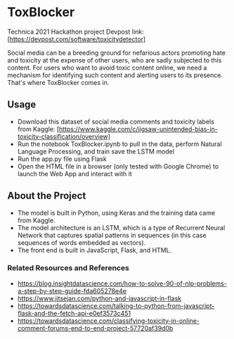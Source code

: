 # ToxBlocker
Technica 2021 Hackathon project
Devpost link: [https://devpost.com/software/toxicitydetector]

Social media can be a breeding ground for nefarious actors promoting hate and toxicity at the expense of other users, who are sadly subjected to this content. For users who want to avoid toxic content online,  we need a mechanism for identifying such content and alerting users to its presence. That's where ToxBlocker comes in.

## Usage
- Download this dataset of social media comments and toxicity labels from Kaggle: [https://www.kaggle.com/c/jigsaw-unintended-bias-in-toxicity-classification/overview]
- Run the notebook ToxBlocker.ipynb to pull in the data, perform Natural Language Processing, and train save the LSTM model
- Run the app.py file using Flask
- Open the HTML file in a browser (only tested with Google Chrome) to launch the Web App and interact with it

## About the Project
- The model is built in Python, using Keras and the training data came from Kaggle.
- The model architecture is an LSTM, which is a type of Recurrent Neural Network that captures spatial patterns in sequences (in this case sequences of words embedded as vectors).
- The front end is built in JavaScript, Flask, and HTML.

### Related Resources and References
- https://blog.insightdatascience.com/how-to-solve-90-of-nlp-problems-a-step-by-step-guide-fda605278e4e
- https://www.jitsejan.com/python-and-javascript-in-flask
- https://towardsdatascience.com/talking-to-python-from-javascript-flask-and-the-fetch-api-e0ef3573c451
- https://towardsdatascience.com/classifying-toxicity-in-online-comment-forums-end-to-end-project-57720af39d0b
